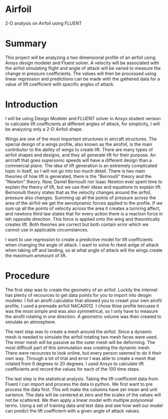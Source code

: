 # Airfoil
2-D analysis on Airfoil using FLUENT

# Summary

  This project will be analyzing a two dimensional profile of an airfoil using Ansys design modeler and Fluent solver. A velocity will be associated with the airfoil simulating flight and angle of attack will be varied to measure the change in pressure coefficients. The values will then be processed using linear regression and predictions can be made with the gathered data for a value of lift coefficient with specific angles of attack.
  
# Introduction

  I will be using Design Modeler and FLUENT solver in Ansys student version to calculate lift coefficients at different angles of attack, for simplicity, I will be analyzing only a 2-D Airfoil shape.
  
  Wings are one of the most important structures in aircraft structures. The special design of a wings profile, also known as the airofoil, is the main contributor to the ability of wings to create lift. There are many types of airfoil shapes and designs, and they all generate lift for their purpose. An aircraft that goes supersonic speeds will have a different design than a commercial plane. The idea of lift generation is an extremely complicated topic in itself, so I will not go into too much detail. There is two main theories of how lift is generated, there is the "Bernoulli" theory and the "Newton" theory. Now, Daniel Bernoulli nor Isaac Newton ever spent time to explain the theory of lift, but we use their ideas and equations to explain lift. Bernonulli theory states that as the velocity changes around the airfoil, pressure also changes. Summing up all the points of pressure across the area of the airfoil we get the aerodynamic forces applied to the profile. If we sum up all the points of velocity across the area it creates a turnring affect, and newtons third law states that for every action there is a reaction force in teh opposite direction. This force is applied onto the wing and theoretically creates lift. Both theories are correct but both contain error which we cannot use in applicable circumstances. 
  
  I want to use regression to create a predictive model for lift coefficients when changing the angle of attack. I want to solve fo rbest anlge of attack when taking off and landing, so at what angle of attack will the wings create the maximum ammount of lift.
  
# Procedure
  The first step was to create the geometry of an airfoil. Luckily the internet has plenty of recources to get data points for you to import into desgin modeler. I foil an airofil calculator that allowed you to creaet your own airofil profile, I used a premade airfoil NACA0012. I chose thise profile becuase it was the most simple and was also symmetrical, so I only have to measure the airofil rotating in one direction. A geometric volume was then created to simulate an atmosphere.
  
  The next step was to create a mesh around the airfoil. Since a dynamic mesh is needed to simulate the airfoil rotating two mesh faces were used. The inner mesh will be passive as the outer mesh will be deforming. The most difficult part of this simmulation was creating the dynamic mesh. There were recources to look online, but every person seemed to do it their own way. Through a lot of trial and error I was able to create a mesh that rotated from 0 degrees to 20 degrees. I used Ansys to calculate lift coefficients and record the values for each of the 100 time steps. 
  
  The last step is the statistical analysis. Taking the lift coefficeint data from Fluent I can import and process the data in python. We first want to pre process the data first. This will make the columns have zer mean and unit varience. The data will be centered at zero and the scales of the values will not be scattered. We then apply a linear model with multiple polynomial terms. Using a set of training data and test data and see how well our model can predict the lift coefficient with a given angle of attack values.

